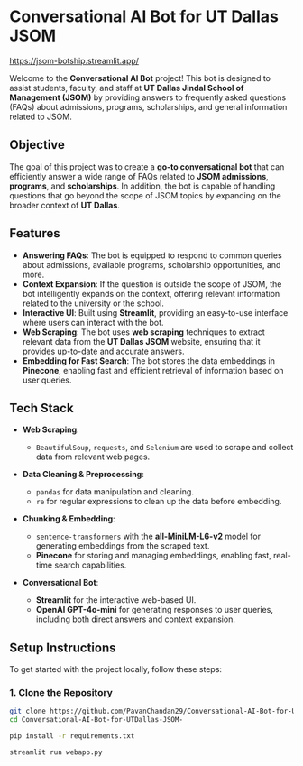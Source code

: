 # Conversational AI Bot for UT Dallas JSOM 
  https://jsom-botship.streamlit.app/

Welcome to the **Conversational AI Bot** project! This bot is designed to assist students, faculty, and staff at **UT Dallas Jindal School of Management (JSOM)** by providing answers to frequently asked questions (FAQs) about admissions, programs, scholarships, and general information related to JSOM.

## Objective
The goal of this project was to create a **go-to conversational bot** that can efficiently answer a wide range of FAQs related to **JSOM admissions**, **programs**, and **scholarships**. In addition, the bot is capable of handling questions that go beyond the scope of JSOM topics by expanding on the broader context of **UT Dallas**.

## Features
- **Answering FAQs**: The bot is equipped to respond to common queries about admissions, available programs, scholarship opportunities, and more.
- **Context Expansion**: If the question is outside the scope of JSOM, the bot intelligently expands on the context, offering relevant information related to the university or the school.
- **Interactive UI**: Built using **Streamlit**, providing an easy-to-use interface where users can interact with the bot.
- **Web Scraping**: The bot uses **web scraping** techniques to extract relevant data from the **UT Dallas JSOM** website, ensuring that it provides up-to-date and accurate answers.
- **Embedding for Fast Search**: The bot stores the data embeddings in **Pinecone**, enabling fast and efficient retrieval of information based on user queries.

## Tech Stack
- **Web Scraping**: 
  - `BeautifulSoup`, `requests`, and `Selenium` are used to scrape and collect data from relevant web pages.
  
- **Data Cleaning & Preprocessing**: 
  - `pandas` for data manipulation and cleaning.
  - `re` for regular expressions to clean up the data before embedding.

- **Chunking & Embedding**: 
  - `sentence-transformers` with the **all-MiniLM-L6-v2** model for generating embeddings from the scraped text.
  - **Pinecone** for storing and managing embeddings, enabling fast, real-time search capabilities.

- **Conversational Bot**:
  - **Streamlit** for the interactive web-based UI.
  - **OpenAI GPT-4o-mini** for generating responses to user queries, including both direct answers and context expansion.

## Setup Instructions
To get started with the project locally, follow these steps:

### 1. Clone the Repository
```bash
git clone https://github.com/PavanChandan29/Conversational-AI-Bot-for-UTDallas-JSOM-
cd Conversational-AI-Bot-for-UTDallas-JSOM-

pip install -r requirements.txt

streamlit run webapp.py

